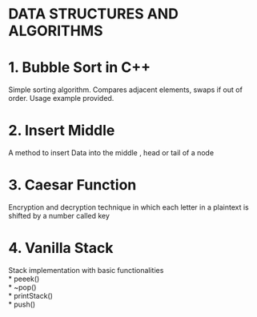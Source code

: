 # DATA STRUCTURES AND ALGORITHMS

# 1. Bubble Sort in C++
Simple sorting algorithm. Compares adjacent elements, swaps if out of order. Usage example provided.
# 2. Insert Middle
A method to insert Data into the middle , head or tail of a node
# 3. Caesar Function
Encryption and decryption technique  in which each letter in a plaintext is shifted by a number called key
# 4. Vanilla Stack
Stack implementation with basic functionalities
<br>
        * peeek()
        <br>
        * ~pop()
        <br>
        * printStack()
        <br>
        * push()
